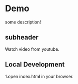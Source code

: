 # Demo

some description!

## subheader

Watch video from youtube.

## Local Development

 1.open index.html in your browser.